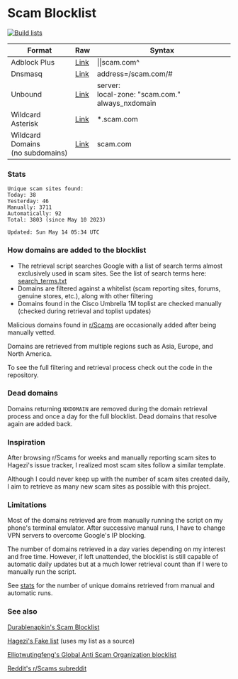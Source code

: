 # Scam Blocklist

[![Build lists](https://github.com/jarelllama/Scam-Blocklist/actions/workflows/build_lists.yml/badge.svg)](https://github.com/jarelllama/Scam-Blocklist/actions/workflows/build_lists.yml)

| Format | Raw | Syntax |
| --- | --- | --- |
| Adblock Plus| [Link](https://raw.githubusercontent.com/jarelllama/Scam-Blocklist/main/lists/adblock.txt) | \|\|scam.com^ |
| Dnsmasq | [Link](https://raw.githubusercontent.com/jarelllama/Scam-Blocklist/main/lists/dnsmasq.txt) | address=/scam.com/# |
| Unbound | [Link](https://raw.githubusercontent.com/jarelllama/Scam-Blocklist/main/lists/unbound.txt) | server:<br/>local-zone: "scam.com." always_nxdomain |
| Wildcard Asterisk | [Link](https://raw.githubusercontent.com/jarelllama/Scam-Blocklist/main/lists/wildcard_asterisk.txt) | \*.scam.com |
| Wildcard Domains<br/>(no subdomains)| [Link](https://raw.githubusercontent.com/jarelllama/Scam-Blocklist/main/lists/wildcard_domains.txt) | scam.com |

### Stats

```
Unique scam sites found:
Today: 38
Yesterday: 46
Manually: 3711
Automatically: 92
Total: 3803 (since May 10 2023)

Updated: Sun May 14 05:34 UTC
```

### How domains are added to the blocklist

- The retrieval script searches Google with a list of search terms almost exclusively used in scam sites. See the list of search terms here: [search_terms.txt](https://raw.githubusercontent.com/jarelllama/Scam-Blocklist/main/search_terms.txt)
- Domains are filtered against a whitelist (scam reporting sites, forums, genuine stores, etc.), along with other filtering
- Domains found in the Cisco Umbrella 1M toplist are checked manually (checked during retrieval and toplist updates)

Malicious domains found in [r/Scams](https://www.reddit.com/r/Scams) are occasionally added after being manually vetted.

Domains are retrieved from multiple regions such as Asia, Europe, and North America.

To see the full filtering and retrieval process check out the code in the repository.

### Dead domains

Domains returning `NXDOMAIN` are removed during the domain retrieval process and once a day for the full blocklist. Dead domains that resolve again are added back.

### Inspiration

After browsing r/Scams for weeks and manually reporting scam sites to Hagezi's issue tracker, I realized most scam sites follow a similar template.

Although I could never keep up with the number of scam sites created daily, I aim to retrieve as many new scam sites as possible with this project.

### Limitations

Most of the domains retrieved are from manually running the script on my phone's terminal emulator. After successive manual runs, I have to change VPN servers to overcome Google's IP blocking.

The number of domains retrieved in a day varies depending on my interest and free time. However, if left unattended, the blocklist is still capable of automatic daily updates but at a much lower retrieval count than if I were to manually run the script.

See [stats](https://github.com/jarelllama/Scam-Blocklist#stats) for the number of unique domains retrieved from manual and automatic runs.

### See also

[Durablenapkin's Scam Blocklist](https://github.com/durablenapkin/scamblocklist)

[Hagezi's Fake list](https://github.com/hagezi/dns-blocklists#fake) (uses my list as a source)

[Elliotwutingfeng's Global Anti Scam Organization blocklist](https://github.com/elliotwutingfeng/GlobalAntiScamOrg-blocklist)

[Reddit's r/Scams subreddit](https://www.reddit.com/r/Scams)
